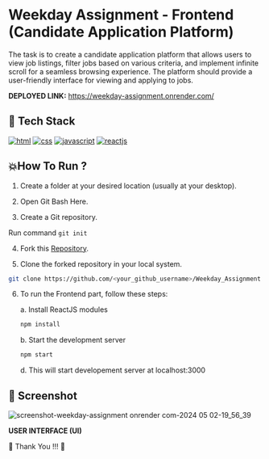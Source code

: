 # Weekday Assignment - Frontend (Candidate Application Platform)



The task is to create a candidate application platform that allows users to view job listings, filter jobs based on various criteria, and implement infinite scroll for a seamless browsing experience. The platform should provide a user-friendly interface for viewing and applying to jobs.



**DEPLOYED LINK:**  https://weekday-assignment.onrender.com/


## 📌 Tech Stack


[![html](https://img.shields.io/badge/HTML5-E34F26?style=for-the-badge&logo=html5&logoColor=white)](https://www.linkedin.com/)
[![css](https://img.shields.io/badge/CSS3-1572B6?style=for-the-badge&logo=css3&logoColor=white)](https://katherineoelsner.com/)
[![javascript](https://img.shields.io/badge/JavaScript-323330?style=for-the-badge&logo=javascript&logoColor=F7DF1E)](https://www.w3schools.com/js)
[![reactjs](https://img.shields.io/badge/React-20232A?style=for-the-badge&logo=react&logoColor=61DAFB)](https://www.linkedin.com/)


## 💥How To Run ?

1. Create a folder at your desired location (usually at your desktop).

2. Open Git Bash Here.

3. Create a Git repository.

Run command ```git init```

4. Fork this [Repository](https://github.com/Trisha-tech/Weekday_Assignment.git).

5. Clone the forked repository in your local system.

```bash
git clone https://github.com/<your_github_username>/Weekday_Assignment.git
```

6. To run the Frontend part, follow these steps:
   
   a. Install ReactJS modules
   ```bash
   npm install
   ```
   
   b. Start the development server
    ```bash
   npm start
   ```
   
   d. This will start developement server at localhost:3000





## 📸 Screenshot


![screenshot-weekday-assignment onrender com-2024 05 02-19_56_39](https://github.com/Trisha-tech/Weekday_Assignment/assets/55338588/2698fff7-8780-4794-9ce4-e5598654a69a)



**USER INTERFACE (UI)**




💙 Thank You !!! 💙
